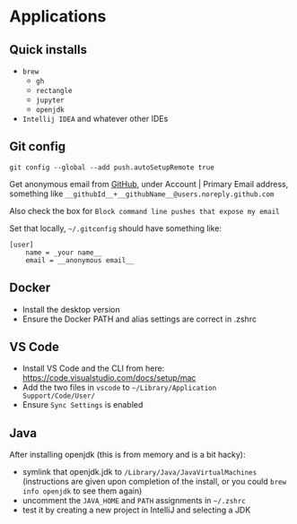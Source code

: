 # Applications

## Quick installs

* `brew` 
    * `gh`
    * `rectangle`
    * `jupyter`
    * `openjdk`
* `Intellij IDEA` and whatever other IDEs

## Git config
`git config --global --add push.autoSetupRemote true`

Get anonymous email from [GitHub](https://github.com/settings/emails), under Account | Primary Email address, something like `__githubId__+__githubName__@users.noreply.github.com`

Also check the box for `Block command line pushes that expose my email `

Set that locally, `~/.gitconfig` should have something like:

```
[user]
	name = _your name__
	email = __anonymous email__
```

## Docker
* Install the desktop version
* Ensure the Docker PATH and alias settings are correct in .zshrc

## VS Code
* Install VS Code and the CLI from here: https://code.visualstudio.com/docs/setup/mac
* Add the two files in `vscode` to `~/Library/Application Support/Code/User/`
* Ensure `Sync Settings` is enabled

## Java
After installing openjdk (this is from memory and is a bit hacky):

* symlink that openjdk.jdk to `/Library/Java/JavaVirtualMachines` (instructions are given upon completion of the install, or you could `brew info openjdk` to see them again)
* uncomment the `JAVA_HOME` and `PATH` assignments in `~/.zshrc`
* test it by creating a new project in IntelliJ and selecting a JDK
